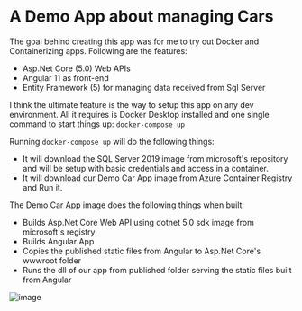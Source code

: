 # A Demo App about managing Cars
The goal behind creating this app was for me to try out Docker and Containerizing apps. Following are the features:
- Asp.Net Core (5.0) Web APIs
- Angular 11 as front-end
- Entity Framework (5) for managing data received from Sql Server

I think the ultimate feature is the way to setup this app on any dev environment. All it requires is Docker Desktop installed and one single command to start things up: `docker-compose up`

Running `docker-compose up` will do the following things:
- It will download the SQL Server 2019 image from microsoft's repository and will be setup with basic credentials and access in a container.
- It will download our Demo Car App image from Azure Container Registry and Run it.

The Demo Car App image does the following things when built:
- Builds Asp.Net Core Web API using dotnet 5.0 sdk image from microsoft's registry
- Builds Angular App
- Copies the published static files from Angular to Asp.Net Core's wwwroot folder
- Runs the dll of our app from published folder serving the static files built from Angular

![image](https://user-images.githubusercontent.com/8235649/112764409-01e6ec00-9026-11eb-98b2-9b1cdb35786e.png)
